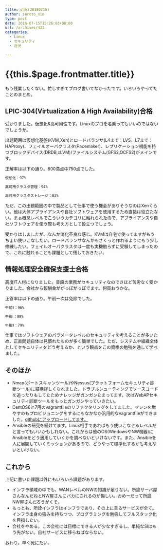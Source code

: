 ```yaml
---
title: 近況(20180715)
author: seroto_nin
type: post
date: 2018-07-15T15:26:03+00:00
url: /archives/431
categories:
  - Linux
  - セキュリティ
  - 近況

---
```

# {{this.$page.frontmatter.title}}

もう残業したくない。忙しすぎてブログ書いてなかったです。いろいろやってたことのまとめ。

<!--more-->

## LPIC-304(Virtualization & High Availability)合格

受かりました。仮想化&高可用性です。Linuxのプロを名乗ってもいいのではないでしょうか。

出題範囲は仮想化基盤(KVM,Xen)とロードバランサ(L4まで：LVS。L7まで：HAProxy)、フェイルオーバクラスタ(Pacemaker)、レプリケーション機能を持つブロックデバイス(DRDB,cLVM)/ファイルシステム(GFS2,OCFS2)がメインです。

正解率は以下の通り。800満点中750点でした。

```bash
仮想化：97%

高可用クラスタ管理：94%

高可用クラスタストレージ：83%
```

ただ、この出題範囲の中で製品として仕事で使う機会がありそうなのはXenくらい。他は大体アプライアンスや自社ソフトウェアを使用するため直接は役立たない。まぁ概念レベルでこういうカテゴリに触れられたので、アプライアンスや自社ソフトウェアを使う際も考え方として役立つでしょう。

受かりはしましたが、なんか消化不良な感じ。KVMは自宅で使ってますがもうちょい使いこなしたい。ロードバランサなんかもさくっと作れるようにもう少し修練したい。フェイルオーバクラスタは一度も実機触らずに受験してしまったので、これに触れることも課題として残しておきたい。

## 情報処理安全確保支援士合格

高度IT人材になりました。普段の業務がセキュリティなのでさほど苦労なく受かりました。会社から報酬金ががっぽがっぽでます。何買おうかな。

正答率は以下の通り。午前一次は免除でした。

```bash
午前Ⅱ：96%

午後Ⅰ：88%

午後Ⅱ：79%
```

仕事ではソフトウェアのパラメータレベルのセキュリティを考えることが多いため、正直問題自体は見慣れたものが多く簡単でした。ただ、システムや組織全体としてセキュリティをどう考えるか、という観点をこの資格の勉強を通して学べました。

## そのほか

* Nmap(ポートスキャンツール)やNessus(プラットフォームセキュリティ診断ツール)に結構詳しくなれました。トラブルシューティングでソースコードを追ったりもしてたためナレッジがガンガンたまってます。次はWebAPセキュリティ診断ツールをもっとガンガンやっていきたい。
* CentOS6と7用のvagrantfileのリファクタリングをしてました。マシンを増やすのもプロビジョニングをするにもなかなか汎用的なvagrantfileができました。[githubにアップロードしてます。][1]
* Ansibleの研究を続けてます。Linux相手であればもう使いこなせるレベルだと言ってもいいかもしれない。これからは他のOS(WindowsやNW機器)にAnsibleをどう適用していくかを調べないといけないです。また、Ansibleを人に展開していくミッションがあるので、どうやって標準化するかも考えないといけない。

## これから

上記に書いた課題以外にもいろいろ課題があります。

* インフラ領域の中でも、WANレベルのNWの知識が足りない。所詮サーバ屋さんなんだねとNW屋さんにバカにされるのが悔しい。おめーだって所詮NW屋さんだろうがくそ。
* もっとも、所詮インフラはインフラであり、その上に乗るサービスが全て。インフラ出身の強みを持ちつつ、プログラミングを勉強してフルスタック化を目指したい。
* 会社をやめる。この会社には目標にできる人が少なすぎるし、単純なSIはもう先がない。自社サービスに移らねばならない。

おわり。早く死にたい。

 [1]: https://github.com/uda-cha/VagrantFiles
